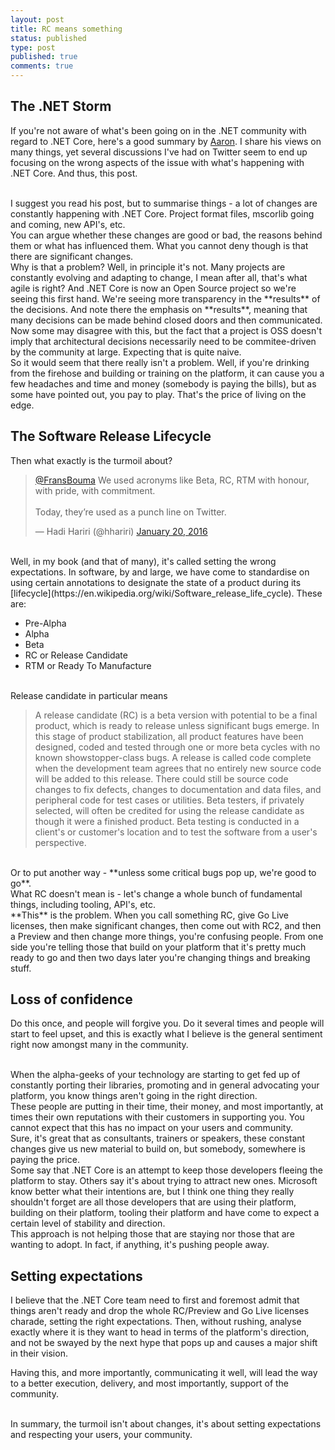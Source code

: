 ```yaml
---
layout: post
title: RC means something
status: published
type: post
published: true
comments: true
---
```


## The .NET Storm

If you're not aware of what's been going on in the .NET community with regard to .NET Core, here's a good summary by [Aaron](http://www.aaronstannard.com/dotnetcore-boil-ocean/). I share his views on many things, yet several discussions I've had on Twitter seem to end up focusing on the wrong aspects of the issue with what's happening with .NET Core. And thus, this post.



<br/>
I suggest you read his post, but to summarise things - a lot of changes are constantly happening with .NET Core. Project format files, mscorlib going and coming, new API's, etc.

<br/>
You can argue whether these changes are good or bad, the reasons behind them or what has influenced them. What you cannot deny though is that there are significant changes.

<br/>
Why is that a problem? Well, in principle it's not. Many projects are constantly evolving and adapting to change, I mean after all, that's what agile is right? And .NET Core is now an Open Source project so we're seeing this first hand. We're seeing more transparency in the **results** of the decisions. And note there the emphasis on **results**, meaning that many decisions can be made behind closed doors and then communicated. Now some may disagree with this, but the fact that a project is OSS doesn't imply that architectural decisions necessarily need to be commitee-driven by the community at large. Expecting that is quite naive.

<br/>
So it would seem that there really isn't a problem. Well, if you're drinking from the firehose and building or training on the platform, it can cause you a few headaches and time and money (somebody is paying the bills), but as some have pointed out, you pay to play. That's the price of living on the edge.


## The Software Release Lifecycle
Then what exactly is the turmoil about?


<blockquote class="twitter-tweet" data-lang="en"><p lang="en" dir="ltr"><a href="https://twitter.com/FransBouma">@FransBouma</a> We used acronyms like Beta, RC, RTM with honour, with pride, with commitment. <br><br>Today, they’re used as a punch line on Twitter.</p>&mdash; Hadi Hariri (@hhariri) <a href="https://twitter.com/hhariri/status/689724407493873664">January 20, 2016</a></blockquote>
<script async src="//platform.twitter.com/widgets.js" charset="utf-8"></script>


<br/>
Well, in my book (and that of many), it's called setting the wrong expectations. In software, by and large, we have come to standardise on using certain annotations to designate the state of a product during its [lifecycle](https://en.wikipedia.org/wiki/Software_release_life_cycle). These are:

- Pre-Alpha
- Alpha
- Beta
- RC or Release Candidate
- RTM or Ready To Manufacture

<br/>
Release candidate in particular means

>A release candidate (RC) is a beta version with potential to be a final product, which is ready to release unless significant bugs emerge. In this stage of product stabilization, all product features have been designed, coded and tested through one or more beta cycles with no known showstopper-class bugs. A release is called code complete when the development team agrees that no entirely new source code will be added to this release. There could still be source code changes to fix defects, changes to documentation and data files, and peripheral code for test cases or utilities. Beta testers, if privately selected, will often be credited for using the release candidate as though it were a finished product. Beta testing is conducted in a client's or customer's location and to test the software from a user's perspective.



<br/>
Or to put another way - **unless some critical bugs pop up, we're good to go**.

<br/>
What RC doesn't mean is - let's change a whole bunch of fundamental things, including tooling, API's, etc.

<br/>
**This** is the problem. When you call something RC, give Go Live licenses, then make significant changes, then come out with RC2, and then a Preview  and then change more things, you're confusing people. From one side you're telling those that build on your platform that it's pretty much ready to go and then two days later you're changing things and breaking stuff.

## Loss of confidence

Do this once, and people will forgive you. Do it several times and people will start to feel upset, and this is exactly what I believe is the general sentiment right now amongst many in the community.

<br/>
When the alpha-geeks of your technology are starting to get fed up of constantly porting their libraries, promoting and in general advocating your platform, you know things aren't going in the right direction.

<br/>
These people are putting in their time, their money, and most importantly, at times their own reputations with their customers in supporting you. You cannot expect that this has no impact on your users and community.

<br/>
Sure, it's great that as consultants, trainers or speakers, these constant changes give us new material to build on, but somebody, somewhere is paying the price.

<br/>
Some say that .NET Core is an attempt to keep those developers fleeing the platform to stay. Others say it's about trying to attract new ones. Microsoft know better what their intentions are, but I think one thing they really shouldn't forget are all those developers that are using their platform, building on their platform, tooling their platform and have come to expect a certain level of stability and direction. 

<br/>
This approach is not helping those that are staying nor those that are wanting to adopt. In fact, if anything, it's pushing people away. 

## Setting expectations

I believe that the .NET Core team need to first and foremost admit that things aren't ready and drop the whole RC/Preview and Go Live licenses charade, setting the right expectations. Then, without rushing, analyse exactly where it is they want to head in terms of the platform's direction, and not be swayed by the next hype that pops up and causes a major shift in their vision.

Having this, and more importantly, communicating it well, will lead the way to a better execution, delivery, and most importantly, support of the community.

<br/>
In summary, the turmoil isn't about changes, it's about setting expectations and respecting your users, your community.

